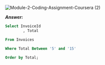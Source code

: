 ![Module-2-Coding-Assignment-Coursera (2)](https://user-images.githubusercontent.com/79485961/170842474-2de46e6b-5a0e-404c-8fe1-10d94fc5f8b7.png)

***Answer:***

```sql
Select InvoiceId
        , Total

From Invoices

Where Total Between '5' and '15'

Order by Total;

```
